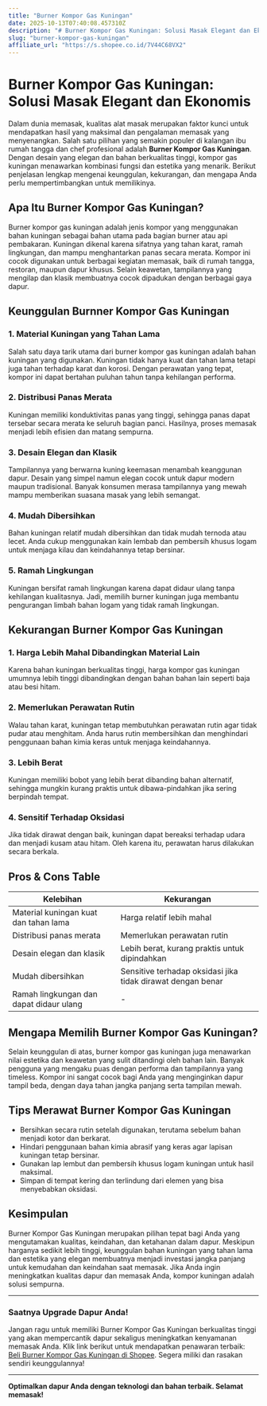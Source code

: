 ```yaml
---
title: "Burner Kompor Gas Kuningan"
date: 2025-10-13T07:40:08.457310Z
description: "# Burner Kompor Gas Kuningan: Solusi Masak Elegant dan Ekonomis..."
slug: "burner-kompor-gas-kuningan"
affiliate_url: "https://s.shopee.co.id/7V44C68VX2"
---
```

# Burner Kompor Gas Kuningan: Solusi Masak Elegant dan Ekonomis

Dalam dunia memasak, kualitas alat masak merupakan faktor kunci untuk mendapatkan hasil yang maksimal dan pengalaman memasak yang menyenangkan. Salah satu pilihan yang semakin populer di kalangan ibu rumah tangga dan chef profesional adalah **Burner Kompor Gas Kuningan**. Dengan desain yang elegan dan bahan berkualitas tinggi, kompor gas kuningan menawarkan kombinasi fungsi dan estetika yang menarik. Berikut penjelasan lengkap mengenai keunggulan, kekurangan, dan mengapa Anda perlu mempertimbangkan untuk memilikinya.

## Apa Itu Burner Kompor Gas Kuningan?

Burner kompor gas kuningan adalah jenis kompor yang menggunakan bahan kuningan sebagai bahan utama pada bagian burner atau api pembakaran. Kuningan dikenal karena sifatnya yang tahan karat, ramah lingkungan, dan mampu menghantarkan panas secara merata. Kompor ini cocok digunakan untuk berbagai kegiatan memasak, baik di rumah tangga, restoran, maupun dapur khusus. Selain keawetan, tampilannya yang mengilap dan klasik membuatnya cocok dipadukan dengan berbagai gaya dapur.

## Keunggulan Burnner Kompor Gas Kuningan

### 1. Material Kuningan yang Tahan Lama

Salah satu daya tarik utama dari burner kompor gas kuningan adalah bahan kuningan yang digunakan. Kuningan tidak hanya kuat dan tahan lama tetapi juga tahan terhadap karat dan korosi. Dengan perawatan yang tepat, kompor ini dapat bertahan puluhan tahun tanpa kehilangan performa.

### 2. Distribusi Panas Merata

Kuningan memiliki konduktivitas panas yang tinggi, sehingga panas dapat tersebar secara merata ke seluruh bagian panci. Hasilnya, proses memasak menjadi lebih efisien dan matang sempurna.

### 3. Desain Elegan dan Klasik

Tampilannya yang berwarna kuning keemasan menambah keanggunan dapur. Desain yang simpel namun elegan cocok untuk dapur modern maupun tradisional. Banyak konsumen merasa tampilannya yang mewah mampu memberikan suasana masak yang lebih semangat.

### 4. Mudah Dibersihkan

Bahan kuningan relatif mudah dibersihkan dan tidak mudah ternoda atau lecet. Anda cukup menggunakan kain lembab dan pembersih khusus logam untuk menjaga kilau dan keindahannya tetap bersinar.

### 5. Ramah Lingkungan

Kuningan bersifat ramah lingkungan karena dapat didaur ulang tanpa kehilangan kualitasnya. Jadi, memilih burner kuningan juga membantu pengurangan limbah bahan logam yang tidak ramah lingkungan.

## Kekurangan Burner Kompor Gas Kuningan

### 1. Harga Lebih Mahal Dibandingkan Material Lain

Karena bahan kuningan berkualitas tinggi, harga kompor gas kuningan umumnya lebih tinggi dibandingkan dengan bahan bahan lain seperti baja atau besi hitam.

### 2. Memerlukan Perawatan Rutin

Walau tahan karat, kuningan tetap membutuhkan perawatan rutin agar tidak pudar atau menghitam. Anda harus rutin membersihkan dan menghindari penggunaan bahan kimia keras untuk menjaga keindahannya.

### 3. Lebih Berat

Kuningan memiliki bobot yang lebih berat dibanding bahan alternatif, sehingga mungkin kurang praktis untuk dibawa-pindahkan jika sering berpindah tempat.

### 4. Sensitif Terhadap Oksidasi

Jika tidak dirawat dengan baik, kuningan dapat bereaksi terhadap udara dan menjadi kusam atau hitam. Oleh karena itu, perawatan harus dilakukan secara berkala.

## Pros & Cons Table

| **Kelebihan**                                   | **Kekurangan**                                              |
|------------------------------------------------|--------------------------------------------------------------|
| Material kuningan kuat dan tahan lama          | Harga relatif lebih mahal                                  |
| Distribusi panas merata                        | Memerlukan perawatan rutin                                |
| Desain elegan dan klasik                       | Lebih berat, kurang praktis untuk dipindahkan             |
| Mudah dibersihkan                              | Sensitive terhadap oksidasi jika tidak dirawat dengan benar|
| Ramah lingkungan dan dapat didaur ulang       | -                                                            |

## Mengapa Memilih Burner Kompor Gas Kuningan?

Selain keunggulan di atas, burner kompor gas kuningan juga menawarkan nilai estetika dan keawetan yang sulit ditandingi oleh bahan lain. Banyak pengguna yang mengaku puas dengan performa dan tampilannya yang timeless. Kompor ini sangat cocok bagi Anda yang menginginkan dapur tampil beda, dengan daya tahan jangka panjang serta tampilan mewah.

## Tips Merawat Burner Kompor Gas Kuningan

- Bersihkan secara rutin setelah digunakan, terutama sebelum bahan menjadi kotor dan berkarat.
- Hindari penggunaan bahan kimia abrasif yang keras agar lapisan kuningan tetap bersinar.
- Gunakan lap lembut dan pembersih khusus logam kuningan untuk hasil maksimal.
- Simpan di tempat kering dan terlindung dari elemen yang bisa menyebabkan oksidasi.

## Kesimpulan

Burner Kompor Gas Kuningan merupakan pilihan tepat bagi Anda yang mengutamakan kualitas, keindahan, dan ketahanan dalam dapur. Meskipun harganya sedikit lebih tinggi, keunggulan bahan kuningan yang tahan lama dan estetika yang elegan membuatnya menjadi investasi jangka panjang untuk kemudahan dan keindahan saat memasak. Jika Anda ingin meningkatkan kualitas dapur dan memasak Anda, kompor kuningan adalah solusi sempurna.

---

### Saatnya Upgrade Dapur Anda!

Jangan ragu untuk memiliki Burner Kompor Gas Kuningan berkualitas tinggi yang akan mempercantik dapur sekaligus meningkatkan kenyamanan memasak Anda. Klik link berikut untuk mendapatkan penawaran terbaik: [Beli Burner Kompor Gas Kuningan di Shopee](https://s.shopee.co.id/7V44C68VX2). Segera miliki dan rasakan sendiri keunggulannya!

---

**Optimalkan dapur Anda dengan teknologi dan bahan terbaik. Selamat memasak!**